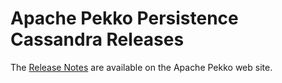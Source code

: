 # Apache Pekko Persistence Cassandra Releases

The [Release Notes](https://pekko.apache.org/docs/pekko-persistence-cassandra/current/release-notes.html) are available on the Apache Pekko web site.
